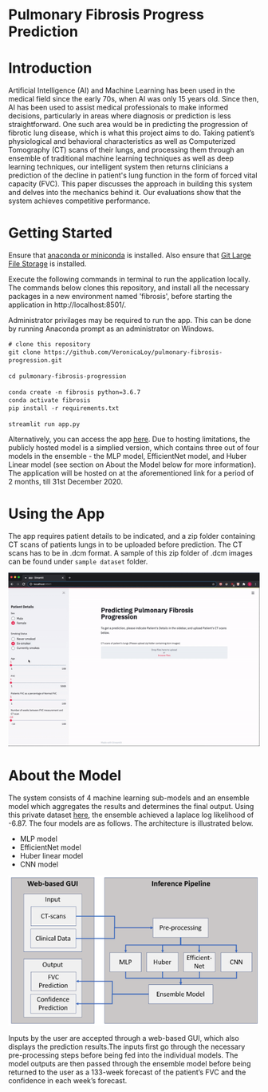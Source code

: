 # Pulmonary Fibrosis Progress Prediction

# Introduction

Artificial Intelligence (AI) and Machine Learning has been used in the medical field since the early 70s, when AI was only 15 years old. Since then, AI has been used to assist medical professionals to make informed decisions, particularly in areas where diagnosis or prediction is less straightforward. One such area would be in predicting the progression of fibrotic lung disease, which is what this project aims to do. Taking patient’s physiological and behavioral characteristics as well as Computerized Tomography (CT) scans of their lungs, and processing them through an ensemble of traditional machine learning techniques as well as deep learning techniques, our intelligent system then returns clinicians a prediction of the decline in patient's lung function in the form of forced vital capacity (FVC). This paper discusses the approach in building this system and delves into the mechanics behind it. Our evaluations show that the system achieves competitive performance. 

# Getting Started 

Ensure that [anaconda or miniconda](https://docs.conda.io/en/latest/miniconda.html) is installed. Also ensure that [Git Large File Storage](https://git-lfs.github.com/) is installed.

Execute the following commands in terminal to run the application locally. The commands below clones this repository, and install all the necessary packages in a new environment named 'fibrosis', before starting the application in http://localhost:8501/.

Administrator privilages may be required to run the app. This can be done by running Anaconda prompt as an administrator on Windows.

```
# clone this repository
git clone https://github.com/VeronicaLoy/pulmonary-fibrosis-progression.git

cd pulmonary-fibrosis-progression

conda create -n fibrosis python=3.6.7
conda activate fibrosis
pip install -r requirements.txt

streamlit run app.py
```

Alternatively, you can access the app [here](http://54.186.100.151:8501/). Due to hosting limitations, the publicly hosted model is a simplied version, which contains three out of four models in the ensemble - the MLP model, EfficientNet model, and Huber Linear model (see section on About the Model below for more information). The application will be hosted on at the aforementioned link for a period of 2 months, till 31st December 2020.


# Using the App

The app requires patient details to be indicated, and a zip folder containing CT scans of patients lungs in to be uploaded before prediction. The CT scans has to be in .dcm format. A sample of this zip folder of .dcm images can be found under `sample dataset` folder.

![alt text](https://github.com/VeronicaLoy/pulmonary-fibrosis-progression/blob/master/images/front-end.gif)




# About the Model

The system consists of 4 machine learning sub-models and an ensemble model which aggregates the results and determines the final output. Using this private dataset [here](https://www.kaggle.com/c/osic-pulmonary-fibrosis-progression/data), the ensemble achieved a laplace log likelihood of -6.87. The four models are as follows. The architecture is illustrated below.

- MLP model
- EfficientNet model
- Huber linear model
- CNN model

![alt text](https://github.com/VeronicaLoy/pulmonary-fibrosis-progression/blob/master/images/system%20architecture.png)

Inputs by the user are accepted through a web-based GUI, which also displays the prediction results.The inputs first go through the necessary pre-processing steps before being fed into the individual models. The model outputs are then passed through the ensemble model before being returned to the user as a 133-week forecast of the patient’s FVC and the confidence in each week’s forecast.
